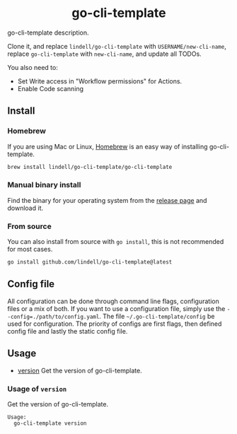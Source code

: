 <h1 align="center">
  go-cli-template
</h1>

go-cli-template description.

Clone it, and replace `lindell/go-cli-template` with `USERNAME/new-cli-name`,
replace `go-cli-template` with `new-cli-name`,
and update all TODOs.

You also need to:
* Set Write access in "Workflow permissions" for Actions.
* Enable Code scanning

## Install

### Homebrew
If you are using Mac or Linux, [Homebrew](https://brew.sh/) is an easy way of installing go-cli-template.
```bash
brew install lindell/go-cli-template/go-cli-template
```

### Manual binary install
Find the binary for your operating system from the [release page](https://github.com/lindell/go-cli-template/releases) and download it.

### From source
You can also install from source with `go install`, this is not recommended for most cases.
```bash
go install github.com/lindell/go-cli-template@latest
```

## Config file

All configuration can be done through command line flags, configuration files or a mix of both. If you want to use a configuration file, simply use the `--config=./path/to/config.yaml`. The file `~/.go-cli-template/config` be used for configuration. The priority of configs are first flags, then defined config file and lastly the static config file.




## Usage

* [version](#-usage-of-version) Get the version of go-cli-template.


### Usage of `version`
Get the version of go-cli-template.
```
Usage:
  go-cli-template version
```


